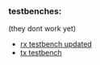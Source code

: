 ### testbenches:
(they dont work yet)
- [rx testbench updated](https://www.edaplayground.com/x/wAuf) 
- [tx testbench](https://www.edaplayground.com/x/bjRU)
